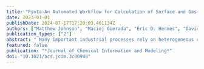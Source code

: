 ```yaml
---
title: "Pynta-An Automated Workflow for Calculation of Surface and Gas–Surface Kinetics"
date: 2023-01-01
publishDate: 2024-07-17T17:20:03.461134Z
authors: ["Matthew Johnson", "Maciej Gierada", "Eric D. Hermes", "David H. Bross", "Khachik Sargsyan", "Habib N. Najm", "Judit Zádor"]
publication_types: ["2"]
abstract: " Many important industrial processes rely on heterogeneous catalytic systems. However, given all possible catalysts and conditions of interest, it is impractical to optimize most systems experimentally. Automatically generated microkinetic models can be used to efficiently consider many catalysts and conditions. However, these microkinetic models require accurate estimation of many thermochemical and kinetic parameters. Manually calculating these parameters is tedious and error prone, involving many interconnected computations. We present Pynta, a workflow software for automating the calculation of surface and gas–surface reactions. Pynta takes the reactants, products, and atom maps for the reactions of interest, generates sets of initial guesses for all species and saddle points, runs all optimizations, frequency, and IRC calculations, and computes the associated thermochemistry and rate coefficients. It is able to consider all unique adsorption configurations for both adsorbates and saddle points, allowing it to handle high index surfaces and bidentate species. Pynta implements a new saddle point guess generation method called harmonically forced saddle point searching (HFSP). HFSP defines harmonic potentials based on the optimized adsorbate geometries and which bonds are breaking and forming that allow initial placements to be optimized using the GFN1-xTB semiempirical method to create reliable saddle point guesses. This method is reaction class agnostic and fast, allowing Pynta to consider all possible adsorbate site placements efficiently. We demonstrate Pynta on 11 diverse reactions involving monodenate, bidentate, and gas-phase species, many distinct reaction classes, and both a low and a high index facet of Cu. Our results suggest that it is very important to consider reactions between adsorbates adsorbed in all unique configurations for interadsorbate group transfers and reactions on high index surfaces. "
featured: false
publication: "*Journal of Chemical Information and Modeling*"
doi: "10.1021/acs.jcim.3c00948"
---
```


